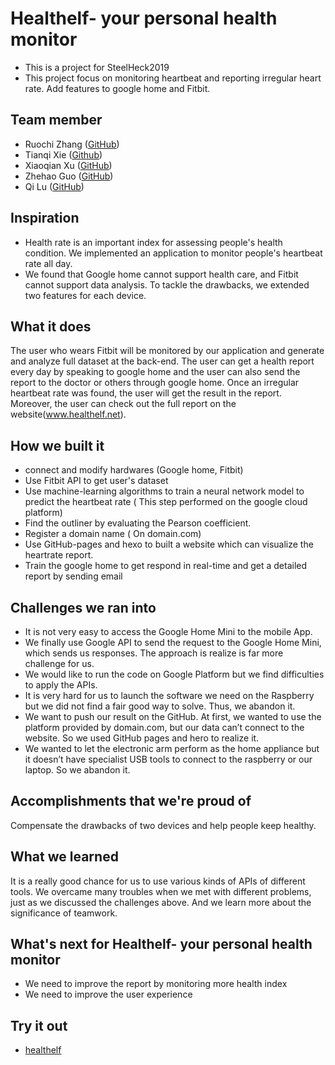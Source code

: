 # Healthelf- your personal health monitor
- This is a project for SteelHeck2019
- This project focus on monitoring heartbeat and reporting irregular heart rate. Add features to google home and Fitbit.



## Team member
- Ruochi Zhang ([GitHub](https://github.com/zhangruochi))
- Tianqi Xie ([Github](https://github.com/kikixie95))
- Xiaoqian Xu ([GitHub](https://github.com/Cecilia-xu))
- Zhehao Guo ([GitHub](https://github.com/PaulGuo5))
- Qi Lu ([GitHub](https://github.com/FawneLu))


## Inspiration
- Health rate is an important index for assessing people's health condition. We implemented an application to monitor people's heartbeat rate all day.
- We found that Google home cannot support health care, and Fitbit cannot support data analysis. To tackle the drawbacks, we extended two features for each device.

## What it does
The user who wears Fitbit will be monitored by our application and generate and analyze full dataset at the back-end. The user can get a health report every day by speaking to google home and the user can also send the report to the doctor or others through google home. Once an irregular heartbeat rate was found, the user will get the result in the report. Moreover, the user can check out the full report on the website(www.healthelf.net).

## How we built it
- connect and modify hardwares (Google home, Fitbit)
- Use Fitbit API to get user's dataset
- Use machine-learning algorithms to train a neural network model to predict the heartbeat rate ( This step performed on the google cloud platform)
- Find the outliner by evaluating the Pearson coefficient.
- Register a domain name ( On domain.com)
- Use GitHub-pages and hexo to built a website which can visualize the heartrate report.
- Train the google home to get respond in real-time and get a detailed report by sending email

## Challenges we ran into
- It is not very easy to access the Google Home Mini to the mobile App.
- We finally use Google API to send the request to the Google Home Mini, which sends us responses. The approach is realize is far more challenge for us.
- We would like to run the code on Google Platform but we find difficulties to apply the APIs.
- It is very hard for us to launch the software we need on the Raspberry but we did not find a fair good way to solve. Thus, we abandon it.
- We want to push our result on the GitHub. At first, we wanted to use the platform provided by domain.com, but our data can’t connect to the website. So we used GitHub pages and hero to realize it.
- We wanted to let the electronic arm perform as the home appliance but it doesn’t have specialist USB tools to connect to the raspberry or our laptop. So we abandon it.

## Accomplishments that we're proud of
Compensate the drawbacks of two devices and help people keep healthy.

## What we learned
It is a really good chance for us to use various kinds of APIs of different tools. We overcame many troubles when we met with different problems, just as we discussed the challenges above. And we learn more about the significance of teamwork.

## What's next for Healthelf- your personal health monitor
- We need to improve the report by monitoring more health index
- We need to improve the user experience

## Try it out
-  [healthelf](www.healthelf.com)